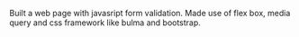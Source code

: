 Built a web page with javasript form validation. 
Made use of flex box, media query and css framework like bulma and bootstrap.
